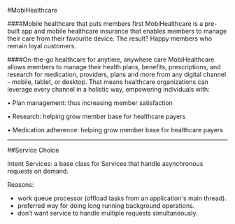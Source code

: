 
#MobiHealthcare

####Mobile healthcare that puts members first
MobiHealthcare is a pre-built app and mobile healthcare insurance that enables members to manage their care from their favourite device. The result? Happy members who remain loyal customers.

####On-the-go healthcare for anytime, anywhere care
MobiHealthcare allows members to manage their health plans, benefits, prescriptions, and research for medication, providers, plans and more from any digital channel - mobile, tablet, or desktop. That means healthcare organizations can leverage every channel in a holistic way, empowering individuals with:

•	Plan management: thus increasing member satisfaction

•	Research: helping grow member base for healthcare payers

•	Medication adherence: helping grow member base for healthcare payers

---------------------------------------------------------------------------------------------------------------------------
##Service Choice

Intent Services: a base class for Services that handle asynchronous requests on demand.

Reasons:

- work queue processor (offload tasks from an application's main thread).
- preferred way for doing long running background operations.
- don’t want service to handle multiple requests simultaneously.



